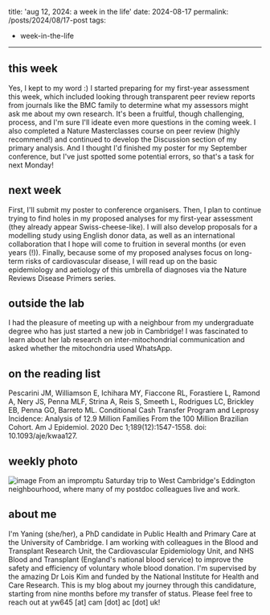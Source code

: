 title: 'aug 12, 2024: a week in the life'
date: 2024-08-17
permalink: /posts/2024/08/17-post
tags:
  - week-in-the-life
---

this week
------
Yes, I kept to my word :) I started preparing for my first-year assessment this week, which included looking through transparent peer review reports from journals like the BMC family to determine what my assessors might ask me about my own research. It's been a fruitful, though challenging, process, and I'm sure I'll ideate even more questions in the coming week. I also completed a Nature Masterclasses course on peer review (highly recommend!) and continued to develop the Discussion section of my primary analysis. And I thought I'd finished my poster for my September conference, but I've just spotted some potential errors, so that's a task for next Monday!

next week
------
First, I'll submit my poster to conference organisers. Then, I plan to continue trying to find holes in my proposed analyses for my first-year assessment (they already appear Swiss-cheese-like). I will also develop proposals for a modelling study using English donor data, as well as an international collaboration that I hope will come to fruition in several months (or even years (!)). Finally, because some of my proposed analyses focus on long-term risks of cardiovascular disease, I will read up on the basic epidemiology and aetiology of this umbrella of diagnoses via the Nature Reviews Disease Primers series.

outside the lab
------
I had the pleasure of meeting up with a neighbour from my undergraduate degree who has just started a new job in Cambridge! I was fascinated to learn about her lab research on inter-mitochondrial communication and asked whether the mitochondria used WhatsApp.

on the reading list
------
Pescarini JM, Williamson E, Ichihara MY, Fiaccone RL, Forastiere L, Ramond A, Nery JS, Penna MLF, Strina A, Reis S, Smeeth L, Rodrigues LC, Brickley EB, Penna GO, Barreto ML. Conditional Cash Transfer Program and Leprosy Incidence: Analysis of 12.9 Million Families From the 100 Million Brazilian Cohort. Am J Epidemiol. 2020 Dec 1;189(12):1547-1558. doi: 10.1093/aje/kwaa127.

weekly photo
------
![image](https://github.com/user-attachments/assets/00a32f29-10f1-4025-9943-229e9b76399b)
From an impromptu Saturday trip to West Cambridge's Eddington neighbourhood, where many of my postdoc colleagues live and work.

about me
------
I'm Yaning (she/her), a PhD candidate in Public Health and Primary Care at the University of Cambridge. I am working with colleagues in the Blood and Transplant Research Unit, the Cardiovascular Epidemiology Unit, and NHS Blood and Transplant (England's national blood service) to improve the safety and efficiency of voluntary whole blood donation. I'm supervised by the amazing Dr Lois Kim and funded by the National Institute for Health and Care Research. This is my blog about my journey through this candidature, starting from nine months before my transfer of status. Please feel free to reach out at yw645 [at] cam [dot] ac [dot] uk!
